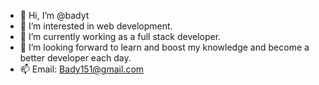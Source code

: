- 👋 Hi, I’m @badyt
- 👀 I’m interested in web development.
- 🌱 I’m currently working as a full stack developer.
- 💞️ I’m looking forward to learn and boost my knowledge and become a better developer each day.
- 📫 Email: Bady151@gmail.com


